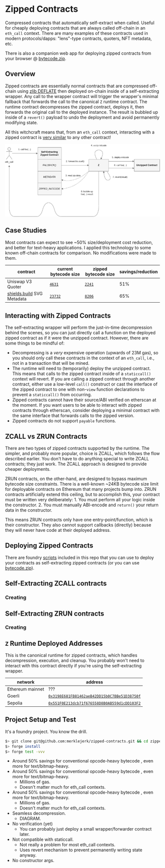 # Zipped Contracts

Compressed contracts that automatically self-extract when called. Useful for cheaply deploying contracts that are always called off-chain in an `eth_call` context. There are many examples of these contracts used in modern protocols/dapps: "lens"-type contracts, quoters, NFT metadata, etc.

There is also a companion web app for deploying zipped contracts from your browser @ [bytecode.zip](https://bytecode.zip).

## Overview
Zipped contracts are essentially normal contracts that are compressed off-chain using [zlib DEFLATE](https://www.ietf.org/rfc/rfc1951.txt) then deployed on-chain inside of a self-extracting wrapper. Any call to the wrapper contract will trigger the wrapper's minimal fallback that forwards the call to the canonical `Z` runtime contract. The runtime contract decompresses the zipped contract, deploys it, then forwards the original call to the deployed instance. The result is bubbled up inside of a `revert()` payload to undo the deployment and avoid permanently modifying state.

All this witchcraft means that, from an `eth_call` context, interacting with a zipped contract is [very similar](#interacting-with-zipped-contracts) to any other contract!

![architecture](./arch.drawio.png)

## Case Studies
Most contracts can expect to see ~50% size/deployment cost reduction, and better for text-heavy applications. I applied this technology to some known off-chain contracts for comparison. No modifications were made to them.

| contract | current bytecode size | zipped bytecode size | savings/reduction |
|----------|-----------------------|----------------------|--------------------|
| Uniswap V3 Quoter          | [`4631`](https://goerli.etherscan.io/address/0xb27308f9F90D607463bb33eA1BeBb41C27CE5AB6) | [`2241`](https://goerli.etherscan.io/address/0x23206a7794369b2bf5e5c57d62566710b459776b) | 51% |
| [shields.build](https://shields.build) SVG Metadata | [`23732`](https://etherscan.io/address/0xfaDb4b43671Aa379D443Ffc4ec98d2aF2808eBe5) | [`8206`](https://goerli.etherscan.io/address/0xba04a9229af8ba43d9b4b23d9948c18a7fcc0083) | 65% |


## Interacting with Zipped Contracts
The self-extracting wrapper will perform the just-in-time decompression behind the scenes, so you can just directly call a function on the deployed zipped contract as if it were the unzipped contract. However, there are some things to be mindful of:

- Decompressing is a *very* expensive operation (upwards of 23M gas), so you should only call these contracts in the context of an `eth_call`, i.e., not in a transaction that will be mined.
- The runtime will need to (temporarily) deploy the unzipped contract. This means that calls to the zipped contract inside of a `staticcall()` context will revert. If you are calling a zipped contract through another contract, either use a low-level `call()` construct or cast the interface of the zipped contract to one with non-`view` function declarations to prevent a `staticcall()` from occurring.
- Zipped contracts cannot have their source/ABI verified on etherscan at the moment. If you want users to be able to interact with zipped contracts through etherscan, consider deploying a minimal contract with the same interface that forwards calls to the zipped version.
- Zipped contracts do not support `payable` functions.

## ZCALL vs ZRUN Contracts
There are two types of zipped contracts supported by the runtime. The simpler, and probably more popular, choice is ZCALL, which follows the flow described earlier. You don't have to do anything special to write ZCALL contracts; they just work. The ZCALL approach is designed to provide cheaper deployments.

ZRUN contracts, on the other-hand, are designed to bypass maximum bytecode size constraints. There is a well-known ~24KB bytecode size limit for deployable contracts on Ethereum that many projects bump into. ZRUN contracts artificially extend this ceiling, but to accomplish this, your contract must be written very deliberately:
    1. You must perform all your logic inside the constructor.
    2. You must manually ABI-encode and `return()` your return data in the constructor.

This means ZRUN contracts only have one entry-point/function, which is their constructor. They also cannot support callbacks (directly) because they will never have code at their deployed address.

## Deploying Zipped Contracts
There are foundry [scripts](./script/) included in this repo that you can use to deploy your contracts as self-extracting zipped contracts (or you can use [bytecode.zip](https://bytecode.zip)).

## Self-Extracting ZCALL contracts


### Creating

## Self-Extracting ZRUN contracts

### Creating

## `Z` Runtime Deployed Addresses
This is the canonical runtime for zipped contracts, which handles decompression, execution, and cleanup.
You probably won't need to interact with this contract directly if you're using the self-extracting wrapper.

| network | address |
|---------|---------|
| Ethereum mainnet | ??? |
| Goerli           | [`0x3198E681FB81462aeB42DD15b0C7BBe51D38750f`](https://etherscan.io/address/0x3198E681FB81462aeB42DD15b0C7BBe51D38750f) |
| Sepolia          | [`0x551F0E213dcb71f676558D8B0AB559d1cDD103F2`](https://etherscan.io/address/0x551F0E213dcb71f676558D8B0AB559d1cDD103F2) |

## Project Setup and Test

It's a foundry project. You know the drill.

```bash
$> git clone git@github.com:merklejerk/zipped-contracts.git && cd zipped-contracts
$> forge install
$> forge test -vvv
```

- Around 50% savings for conventional opcode-heavy bytecode , even more for text/bitmap-heavy.
- Around 50% savings for conventional opcode-heavy bytecode , even more for text/bitmap-heavy.
    - Millions of gas.
    - Doesn't matter much for eth_call contexts.
- Around 50% savings for conventional opcode-heavy bytecode , even more for text/bitmap-heavy.
    - Millions of gas.
    - Doesn't matter much for eth_call contexts.
- Seamless decompression.
    - DIAGRAM.
- No verification (yet)
    - You can probably just deploy a small wrapper/forwarder contract later.
- Not compatible with staticcall.
    - Not really a problem for most eth_call contexts.
    - Uses revert mechanism to prevent permanently writing state anyway.
- No constructor args.



